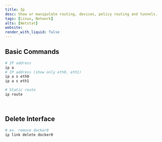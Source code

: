 ```yaml
---
title: Ip
desc: Show or manipulate routing, devices, policy routing and tunnels.
tags: [Linux, Network]
alts: [Netstat]
website:
render_with_liquid: false
---
```


## Basic Commands

```sh
# IP address
ip a
# IP address (show only eth0, eth1)
ip a s eth0
ip a s eth1

# Static route
ip route
```

<br />

## Delete Interface

```sh
# ex. remove docker0
ip link delete docker0
```